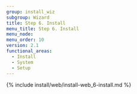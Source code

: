 ```yaml
---
group: install_wiz
subgroup: Wizard
title: Step 6. Install
menu_title: Step 6. Install
menu_node:
menu_order: 10
version: 2.1
functional_areas:
  - Install
  - System
  - Setup
---
```


{% include install/web/install-web_6-install.md %}

